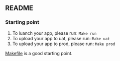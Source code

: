 ## README

### Starting point

1. To luanch your app, please run: `Make run` 
2. To upload your app to uat, please run: `Make uat`
3. To upload your app to prod, please run: `Make prod`

[Makefile](./Makefile) is a good starting point.
